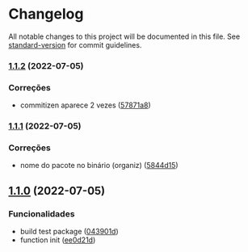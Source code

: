 # Changelog

All notable changes to this project will be documented in this file. See [standard-version](https://github.com/conventional-changelog/standard-version) for commit guidelines.

### [1.1.2](https://github.com/projetos-de-software/organizer/compare/v1.1.1...v1.1.2) (2022-07-05)


### Correções

* commitizen aparece 2 vezes ([57871a8](https://github.com/projetos-de-software/organizer/commit/57871a89b60856aac261ad7ac16b4f7fbf1b8891))

### [1.1.1](https://github.com/projetos-de-software/organizer/compare/v1.1.0...v1.1.1) (2022-07-05)


### Correções

* nome do pacote no binário (organiz) ([5844d15](https://github.com/projetos-de-software/organizer/commit/5844d1559d27434a6acdf48bdf2416e634be62dd))

## [1.1.0](https://github.com/projetos-de-software/organizer/compare/v1.0.0...v1.1.0) (2022-07-05)


### Funcionalidades

* build test package ([043901d](https://github.com/projetos-de-software/organizer/commit/043901dd6230214458596074b49c140d1bdd139f))
* function init ([ee0d21d](https://github.com/projetos-de-software/organizer/commit/ee0d21d959c95782fc17d088b075439fec79199b))
